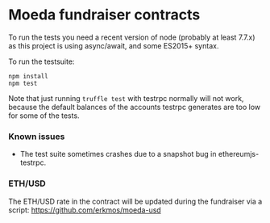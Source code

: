 # Moeda fundraiser contracts

To run the tests you need a recent version of node (probably at least 7.7.x) as this project is using async/await, and some ES2015+ syntax.

To run the testsuite:
```
npm install
npm test
```

Note that just running `truffle test` with testrpc normally will not work, because the default balances of the accounts testrpc generates are too low for some of the tests.

### Known issues

* The test suite sometimes crashes due to a snapshot bug in ethereumjs-testrpc.

### ETH/USD

The ETH/USD rate in the contract will be updated during the fundraiser via a script: https://github.com/erkmos/moeda-usd
